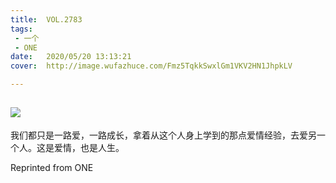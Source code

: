```yaml
---
title:	VOL.2783
tags:
 - 一个
 - ONE
date:	2020/05/20 13:13:21
cover:	http://image.wufazhuce.com/Fmz5TqkkSwxlGm1VKV2HN1JhpkLV

---
```

![](http://image.wufazhuce.com/Fmz5TqkkSwxlGm1VKV2HN1JhpkLV)
---

我们都只是一路爱，一路成长，拿着从这个人身上学到的那点爱情经验，去爱另一个人。这是爱情，也是人生。
 
Reprinted from ONE
